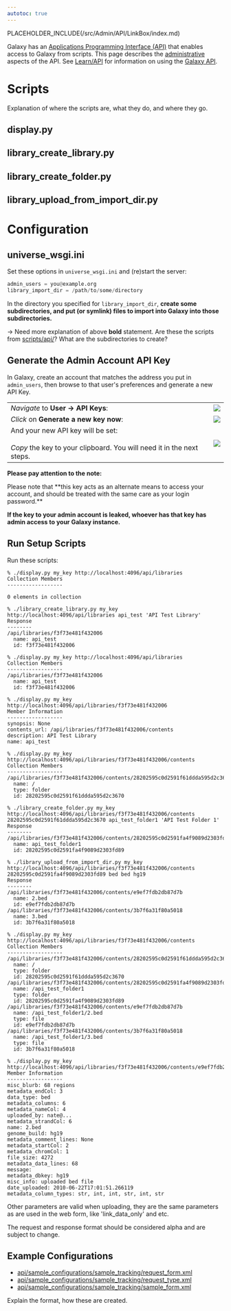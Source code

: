 ```yaml
---
autotoc: true
---
```

PLACEHOLDER_INCLUDE(/src/Admin/API/LinkBox/index.md)

Galaxy has an [Applications Programming Interface (API)](/src/Learn/API/index.md) that enables access to Galaxy from scripts.  This page describes the [administrative](/src/Admin/index.md) aspects of the API.  See [Learn/API](/src/Learn/API/index.md) for information on using the [Galaxy API](/src/Learn/API/index.md).



# Scripts

Explanation of where the scripts are, what they do, and where they go.

## display.py

## library_create_library.py

## library_create_folder.py

## library_upload_from_import_dir.py 

# Configuration

## universe_wsgi.ini

Set these options in `universe_wsgi.ini` and (re)start the server:
```python
admin_users = you@example.org
library_import_dir = /path/to/some/directory
```

In the directory you specified for `library_import_dir`, **create some subdirectories, and put (or symlink) files to import into Galaxy into those subdirectories.**

&rarr; Need more explanation of above **bold** statement.  Are these the scripts from [scripts/api/](https://github.com/galaxyproject/galaxy/tree/master/scripts/api/)?  What are the subdirectories to create?

## Generate the Admin Account API Key

In Galaxy, create an account that matches the address you put in `admin_users`, then browse to that user's preferences and generate a new API Key.  

<table>
  <tr>
    <td> <em>Navigate</em> to <strong>User &rarr; API Keys</strong>: </td>
    <td> <img src="/src/Admin/API/UserPullDownAPIKeys.png" /> </td>
  </tr>
  <tr>
    <td> <em>Click</em> on <strong>Generate a new key now</strong>: </td>
    <td> <img src="/src/Admin/API/GenerateNewAPIKey.png" /> </td>
  </tr>
  <tr>
    <td> And your new API key will be set:<br /><br /><em>Copy</em> the key to your clipboard.  You will need it in the next steps. </td>
    <td> <img src="/src/Admin/API/NewKeyGenerated.png" /> </td>
  </tr>
</table>


**Please pay attention to the note:**
<div class='red border'>
 Please note that **this key acts as an alternate means to access your account, and should be treated with the same care as your login password.** 
</div>

**If the key to your admin account is leaked, whoever has that key has admin access to your Galaxy instance.**

## Run Setup Scripts

Run these scripts:
```
% ./display.py my_key http://localhost:4096/api/libraries
Collection Members
------------------

0 elements in collection

% ./library_create_library.py my_key http://localhost:4096/api/libraries api_test 'API Test Library'
Response
--------
/api/libraries/f3f73e481f432006
  name: api_test
  id: f3f73e481f432006

% ./display.py my_key http://localhost:4096/api/libraries
Collection Members
------------------
/api/libraries/f3f73e481f432006
  name: api_test
  id: f3f73e481f432006

% ./display.py my_key http://localhost:4096/api/libraries/f3f73e481f432006
Member Information
------------------
synopsis: None
contents_url: /api/libraries/f3f73e481f432006/contents
description: API Test Library
name: api_test

% ./display.py my_key http://localhost:4096/api/libraries/f3f73e481f432006/contents 
Collection Members
------------------
/api/libraries/f3f73e481f432006/contents/28202595c0d2591f61ddda595d2c3670
  name: /
  type: folder
  id: 28202595c0d2591f61ddda595d2c3670

% ./library_create_folder.py my_key http://localhost:4096/api/libraries/f3f73e481f432006/contents 28202595c0d2591f61ddda595d2c3670 api_test_folder1 'API Test Folder 1'
Response
--------
/api/libraries/f3f73e481f432006/contents/28202595c0d2591fa4f9089d2303fd89
  name: api_test_folder1
  id: 28202595c0d2591fa4f9089d2303fd89

% ./library_upload_from_import_dir.py my_key http://localhost:4096/api/libraries/f3f73e481f432006/contents 28202595c0d2591fa4f9089d2303fd89 bed bed hg19
Response
--------
/api/libraries/f3f73e481f432006/contents/e9ef7fdb2db87d7b
  name: 2.bed
  id: e9ef7fdb2db87d7b
/api/libraries/f3f73e481f432006/contents/3b7f6a31f80a5018
  name: 3.bed
  id: 3b7f6a31f80a5018

% ./display.py my_key http://localhost:4096/api/libraries/f3f73e481f432006/contents 
Collection Members
------------------
/api/libraries/f3f73e481f432006/contents/28202595c0d2591f61ddda595d2c3670
  name: / 
  type: folder
  id: 28202595c0d2591f61ddda595d2c3670
/api/libraries/f3f73e481f432006/contents/28202595c0d2591fa4f9089d2303fd89
  name: /api_test_folder1
  type: folder
  id: 28202595c0d2591fa4f9089d2303fd89
/api/libraries/f3f73e481f432006/contents/e9ef7fdb2db87d7b
  name: /api_test_folder1/2.bed
  type: file
  id: e9ef7fdb2db87d7b
/api/libraries/f3f73e481f432006/contents/3b7f6a31f80a5018
  name: /api_test_folder1/3.bed
  type: file
  id: 3b7f6a31f80a5018

% ./display.py my_key http://localhost:4096/api/libraries/f3f73e481f432006/contents/e9ef7fdb2db87d7b
Member Information
------------------
misc_blurb: 68 regions
metadata_endCol: 3
data_type: bed
metadata_columns: 6
metadata_nameCol: 4
uploaded_by: nate@...
metadata_strandCol: 6
name: 2.bed
genome_build: hg19
metadata_comment_lines: None
metadata_startCol: 2
metadata_chromCol: 1
file_size: 4272
metadata_data_lines: 68
message:
metadata_dbkey: hg19
misc_info: uploaded bed file
date_uploaded: 2010-06-22T17:01:51.266119
metadata_column_types: str, int, int, str, int, str
```

Other parameters are valid when uploading, they are the same parameters as are
used in the web form, like 'link_data_only' and etc.

The request and response format should be considered alpha and are subject to change.

## Example Configurations

* [api/sample_configurations/sample_tracking/request_form.xml](https://github.com/galaxyproject/galaxy/tree/master/scripts/api/sample_configurations/sample_tracking/request_form.xml)
* [api/sample_configurations/sample_tracking/request_type.xml](https://github.com/galaxyproject/galaxy/tree/master/scripts/api/sample_configurations/sample_tracking/request_type.xml)
* [api/sample_configurations/sample_tracking/sample_form.xml](https://github.com/galaxyproject/galaxy/tree/master/scripts/api/sample_configurations/sample_tracking/sample_form.xml)

Explain the format, how these are created.
